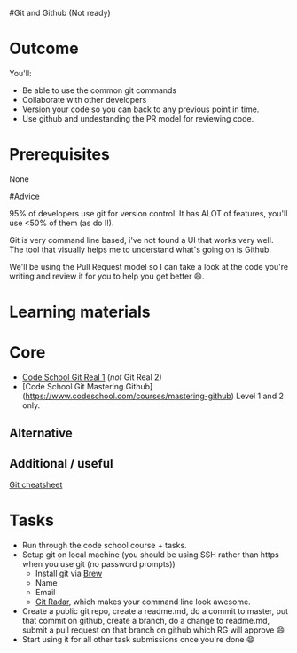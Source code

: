 #Git and Github (Not ready)

# Outcome

You'll:

* Be able to use the common git commands
* Collaborate with other developers
* Version your code so you can back to any previous point in time.
* Use github and undestanding the PR model for reviewing code.

# Prerequisites

None

#Advice

95% of developers use git for version control. It has ALOT of features, you'll use <50% of them (as do I!).

Git is very command line based, i've not found a UI that works very well. The tool that visually helps me to understand what's going on is Github.

We'll be using the Pull Request model so I can take a look at the code you're writing and review it for you to help you get better :smile:.

# Learning materials

# Core

* [Code School Git Real 1](https://www.codeschool.com/courses/git-real) (*not* Git Real 2)
* [Code School Git Mastering Github] (https://www.codeschool.com/courses/mastering-github) Level 1 and 2 only.
## Alternative

## Additional / useful

[Git cheatsheet](https://training.github.com/kit/downloads/github-git-cheat-sheet.pdf)

# Tasks

* Run through the code school course + tasks.
* Setup git on local machine (you should be using SSH rather than https when you use git (no password prompts))
  * Install git via [Brew](http://brew.sh/)
  * Name
  * Email
  * [Git Radar](https://github.com/michaeldfallen/git-radar), which makes your command line look awesome.
* Create a public git repo, create a readme.md, do a commit to master, put that commit on github, create a branch, do a change to readme.md, submit a pull request on that branch on github which RG will approve :smile:
* Start using it for all other task submissions once you're done :smile:

